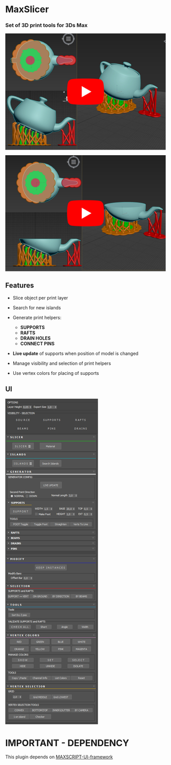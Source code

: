 # MaxSlicer

### Set of 3D print tools for 3Ds Max  


[![Showcase](documentation/supports-generator-showcase-youTube.jpg)](https://www.youtube.com/watch?v=WVPYBLx4q8I)

[![Showcase](documentation/slicer-showcase-youTube.jpg)](https://www.youtube.com/watch?v=_YPodOSh0rc)

## Features

- Slice object per print layer  
- Search for new islands 

- Generate print helpers:  
	- **SUPPORTS**  
	- **RAFTS**  
	- **DRAIN HOLES**  
	- **CONNECT PINS**  


- **Live update** of supports when position of model is changed  
- Manage visibility and selection of print helpers

- Use vertex colors for placing of supports



## UI

![ui-screen](documentation/ui-screen.jpg)


# IMPORTANT - DEPENDENCY

This plugin depends on [MAXSCRIPT-UI-framework](https://github.com/vilbur/MAXSCRIPT-UI-framework)